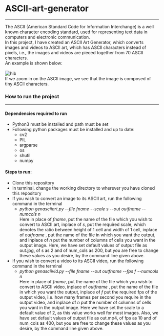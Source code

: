 # ASCII-art-generator
----
The ASCII (American Standard Code for Information Interchange) is a well known character encoding standard, used for representing text data in computers and electronic communication. <br />
In this project, I have created an ASCII Art Generator, which converts images and videos to ASCII art, which has ASCII characters instead of pixels, i.e., the images and videos are pieced together from 70 ASCII characters.<br />
An example is shown below:<br />
<br/>
![hib](https://user-images.githubusercontent.com/76247110/174473416-53d71f80-bc09-4474-bed3-694e1ab9d1b2.png) <br/>
If we zoom in on the ASCII image, we see that the image is composed of tiny ASCII characters. <br/>
### How to run the project ###
----
#### Dependencies required to run
* Python3 must be installed and path must be set
* Following python packages must be installed and up to date:
    * cv2
    * PIL
    * argparse
    * os
    * shutil
    * numpy
#### Steps to run:
* Clone this repository
* In terminal, change the working directory to wherever you have cloned this repository
* If you wish to convert an image to its ASCII art, run the following command in the terminal
    * _python genasciiart.py --file fname --scale s --out outfname --numcols n_ \
Here in place of _fname_, put the name of the file which you wish to convert to ASCII art, inplace of _s_, put the required scale, which denotes the ratio between height of 1 cell and width of 1 cell, inplace of _outfname_ , put the name of the file in which you want the output, and inplace of _n_ put the number of columns of cells you want in the output image. Here, we have set default values of output file as out.jpg, of s as 2 and of num_cols as 200, but you are free to change these values as you desire, by the command line given above.
* If you wish to convert a video to its ASCII video, run the following command in the terminal
    * _python genasciivid.py --file fname --out outfname --fps f --numcols n_ \
Here in place of _fname_, put the name of the file which you wish to convert to ASCII video, inplace of _outfname_ , put the name of the file in which you want the output, inplace of _f_ put the required fps of the output video, i.e. how many frames per second you require in the output video, and inplace of _n_ put the number of columns of cells you want in the output image. Here we have set the scale to a default value of 2, as this value works well for most images. Also, we have set default values of output file as out.mp4, of fps as 10 and of num_cols as 400, but you are free to change these values as you desire, by the command line given above. 
